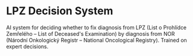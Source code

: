 # LPZ Decision System
AI system for deciding whether to fix diagnosis from LPZ (List o Prohlídce Zemřelého – List of Deceased's Examination) by diagnosis from NOR (Národní Onkologický Registr – National Oncological Registry). 
Trained on expert decisions.